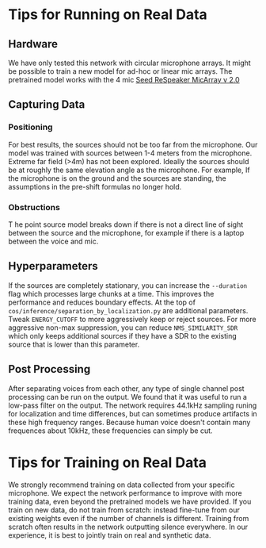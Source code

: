 # Tips for Running on Real Data

## Hardware
We have only tested this network with circular microphone arrays. It might be possible to train a new model for ad-hoc or linear mic arrays. The pretrained model works with the 4 mic [Seed ReSpeaker MicArray v 2.0](https://wiki.seeedstudio.com/ReSpeaker_Mic_Array_v2.0/)

## Capturing Data
### Positioning
For best results, the sources should not be too far from the microphone. Our model was trained with sources between 1-4 meters from the microphone. Extreme far field (>4m) has not been explored. Ideally the sources should be at roughly the same elevation angle as the microphone. For example, If the microphone is on the ground and the sources are standing, the assumptions in the pre-shift formulas no longer hold.
### Obstructions
T he point source model breaks down if there is not a direct line of sight between the source and the microphone, for example if there is a laptop between the voice and mic. 
## Hyperparameters
If the sources are completely stationary, you can increase the `--duration` flag which processes large chunks at a time. This improves the performance and reduces boundary effects. At the top of `cos/inference/separation_by_localization.py` are additional parameters. Tweak `ENERGY_CUTOFF` to more aggressively keep or reject sources. For more aggressive non-max suppression, you can reduce `NMS_SIMILARITY_SDR` which only keeps additional sources if they have a SDR to the existing source that is lower than this parameter. 

## Post Processing
After separating voices from each other, any type of single channel post processing can be run on the output. We found that it was useful to run a low-pass filter on the output. The network requires 44.1kHz sampling runing for localization and time differences, but can sometimes produce artifacts in these high frequency ranges. Because human voice doesn't contain many frequences about 10kHz, these frequencies can simply be cut.

# Tips for Training on Real Data

We strongly recommend training on data collected from your specific microphone. We expect the network performance to improve with more training data, even beyond the pretrained models we have provided. If you train on new data, do not train from scratch: instead fine-tune from our existing weights even if the number of channels is different. Training from scratch often results in the network outputting silence everywhere. In our experience, it is best to jointly train on real and synthetic data. 
